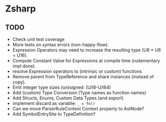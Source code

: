 ﻿# Zsharp

## TODO

- Check unit test coverage
- More tests on syntax errors (non-happy-flow).
- Expression Operators may need to increase the resulting type (U8 * U8 = U16).
- Compute Constant Value for Expressions at compile time (rudementary impl done).
- resolve Expression operators to (intrinsic or custom) functions
- Remove parent from TypeReference and share instances (instead of copy).
- Emit integer type sizes (un)signed: (U/I8-U/I64)
- Add (custom) Type Conversion (Type names as function names)
- Add Structs, Enums, Custom Data Types (and export)
- implement discard as variable: `_ = fn()`
- Can we move ParserRuleContext Context property to AstNode?
- Add SymbolEntrySite to TypeDefinition?
